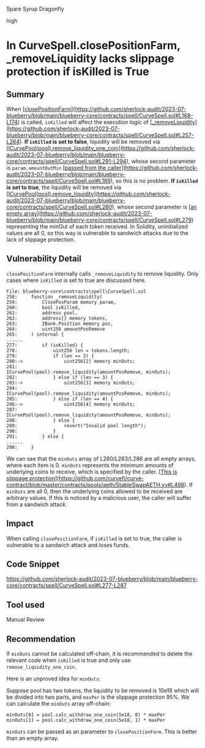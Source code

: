 Spare Syrup Dragonfly

high

# In CurveSpell.closePositionFarm, _removeLiquidity lacks slippage protection if isKilled is True
## Summary

When [[closePositionFarm](https://github.com/sherlock-audit/2023-07-blueberry/blob/main/blueberry-core/contracts/spell/CurveSpell.sol#L168-L174)](https://github.com/sherlock-audit/2023-07-blueberry/blob/main/blueberry-core/contracts/spell/CurveSpell.sol#L168-L174) is called, `isKilled` will affect the execution logic of [[_removeLiquidity](https://github.com/sherlock-audit/2023-07-blueberry/blob/main/blueberry-core/contracts/spell/CurveSpell.sol#L257-L264)](https://github.com/sherlock-audit/2023-07-blueberry/blob/main/blueberry-core/contracts/spell/CurveSpell.sol#L257-L264). **If `isKilled` is set to false**, liquidity will be removed via [[ICurvePool(pool).remove_liquidity_one_coin](https://github.com/sherlock-audit/2023-07-blueberry/blob/main/blueberry-core/contracts/spell/CurveSpell.sol#L291-L294)](https://github.com/sherlock-audit/2023-07-blueberry/blob/main/blueberry-core/contracts/spell/CurveSpell.sol#L291-L294), whose second parameter is `param.amountOutMin` [[passed from the caller](https://github.com/sherlock-audit/2023-07-blueberry/blob/main/blueberry-core/contracts/spell/CurveSpell.sol#L169)](https://github.com/sherlock-audit/2023-07-blueberry/blob/main/blueberry-core/contracts/spell/CurveSpell.sol#L169), so this is no problem. **If `isKilled` is set to true**, the liquidity will be removed via [[ICurvePool(pool).remove_liquidity](https://github.com/sherlock-audit/2023-07-blueberry/blob/main/blueberry-core/contracts/spell/CurveSpell.sol#L280)](https://github.com/sherlock-audit/2023-07-blueberry/blob/main/blueberry-core/contracts/spell/CurveSpell.sol#L280), whose second parameter is [[an empty array](https://github.com/sherlock-audit/2023-07-blueberry/blob/main/blueberry-core/contracts/spell/CurveSpell.sol#L279)](https://github.com/sherlock-audit/2023-07-blueberry/blob/main/blueberry-core/contracts/spell/CurveSpell.sol#L279) representing the minOut of each token received. In Solidity, uninitialized values are all 0, so this way is vulnerable to sandwich attacks due to the lack of slippage protection.

## Vulnerability Detail

`closePositionFarm` internally calls `_removeLiquidity` to remove liquidity. Only cases where `isKilled` is set to true are discussed here.

```solidity
File: blueberry-core\contracts\spell\CurveSpell.sol
258:     function _removeLiquidity(
259:         ClosePosParam memory param,
260:         bool isKilled,
261:         address pool,
262:         address[] memory tokens,
263:         IBank.Position memory pos,
264:         uint256 amountPosRemove
265:     ) internal {
......
277:         if (isKilled) {
278:             uint256 len = tokens.length;
279:             if (len == 2) {
280:->               uint256[2] memory minOuts;
281:                 ICurvePool(pool).remove_liquidity(amountPosRemove, minOuts);
282:             } else if (len == 3) {
283:->               uint256[3] memory minOuts;
284:                 ICurvePool(pool).remove_liquidity(amountPosRemove, minOuts);
285:             } else if (len == 4) {
286:->               uint256[4] memory minOuts;
287:                 ICurvePool(pool).remove_liquidity(amountPosRemove, minOuts);
288:             } else {
289:                 revert("Invalid pool length");
290:             }
291:         } else {
......
298:     }
```

We can see that the `minOuts` array of L280/L283/L286 are all empty arrays, where each item is 0. `minOuts` represents the minimum amounts of underlying coins to receive, which is specified by the caller. [[This is slippage protection](https://github.com/curvefi/curve-contract/blob/master/contracts/pools/aeth/StableSwapAETH.vy#L498)](https://github.com/curvefi/curve-contract/blob/master/contracts/pools/aeth/StableSwapAETH.vy#L498). If `minOuts` are all 0, then the underlying coins allowed to be received are arbitrary values. If this is noticed by a malicious user, the caller will suffer from a sandwich attack.

## Impact

When calling `closePositionFarm`, if `isKilled` is set to true, the caller is vulnerable to a sandwich attack and loses funds.

## Code Snippet

https://github.com/sherlock-audit/2023-07-blueberry/blob/main/blueberry-core/contracts/spell/CurveSpell.sol#L277-L287

## Tool used

Manual Review

## Recommendation

If `minOuts` cannot be calculated off-chain, it is recommended to delete the relevant code when `isKilled` is true and only use `remove_liquidity_one_coin`.

Here is an unproved idea for `minOuts`:

Suppose pool has two tokens, the liquidity to be removed is 10e18 which will be divided into two parts, and `maxPer` is the slippage protection 95%. We can calculate the `minOuts` array off-chain:

```fix
minOuts[0] = pool.calc_withdraw_one_coin(5e18, 0) * maxPer
minOuts[1] = pool.calc_withdraw_one_coin(5e18, 1) * maxPer
```

`minOuts` can be passed as an parameter to `closePositionFarm`. This is better than an empty array.